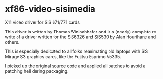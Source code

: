 # xf86-video-sisimedia
X11 video driver for SiS 671/771 cards

This driver is written by Thomas Winischhofer and is a (nearly) complete re-write of a driver written for the SiS6326 and SiS530 by  Alan Hourihane and others.

This is especially dedicated to all folks reanimating old laptops with SIS Mirage S3 graphics cards, like the Fujitsu Esprimo V5335.

I picked up the original source code and applied all patches to avoid a patching hell during packaging.
